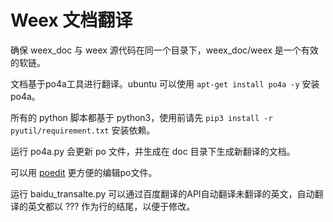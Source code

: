 # Weex 文档翻译


确保 weex_doc 与 weex 源代码在同一个目录下，weex_doc/weex 是一个有效的软链。

文档基于po4a工具进行翻译。ubuntu 可以使用 `apt-get install po4a -y` 安装po4a。

所有的 python 脚本都基于 python3，使用前请先 `pip3 install -r pyutil/requirement.txt` 安装依赖。

运行 po4a.py 会更新 po 文件，并生成在 doc 目录下生成新翻译的文档。 

可以用 [poedit](https://poedit.net/) 更方便的编辑po文件。 

运行 baidu_transalte.py 可以通过百度翻译的API自动翻译未翻译的英文，自动翻译的英文都以 ??? 作为行的结尾，以便于修改。






